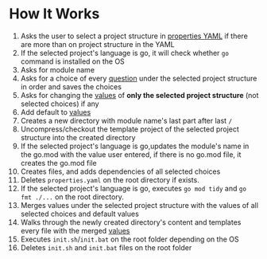 # How It Works

1. Asks the user to select a project structure in [properties YAML](../customize/properties-yaml) if there are more than
   on project structure in the YAML
2. If the selected project's language is go, it will check whether `go` command is installed on the OS
3. Asks for module name
4. Asks for a choice of every [question](../customize/question) under the selected project structure in order and saves
   the choices
5. Asks for changing the [values](../customize/values) of **only the selected project structure** (not selected choices)
   if any
6. Add default to [values](../customize/values)
7. Creates a new directory with module name's last part after last `/`
8. Uncompress/checkout the template project of the selected project structure into the created directory
9. If the selected project's language is go,updates the module's name in the go.mod with the value user entered, if
   there is no go.mod file, it creates the
   go.mod file
10. Creates files, and adds dependencies of all selected choices
11. Deletes `properties.yaml` on the root directory if exists.
12. If the selected project's language is go, executes `go mod tidy` and `go fmt ./...` on the root directory.
13. Merges values under the selected project structure with the values of all selected choices and default values
14. Walks through the newly created directory's content and templates every file with the
    merged [values](../customize/values)
15. Executes `init.sh`/`init.bat` on the root folder depending on the OS
16. Deletes `init.sh` and `init.bat` files on the root folder